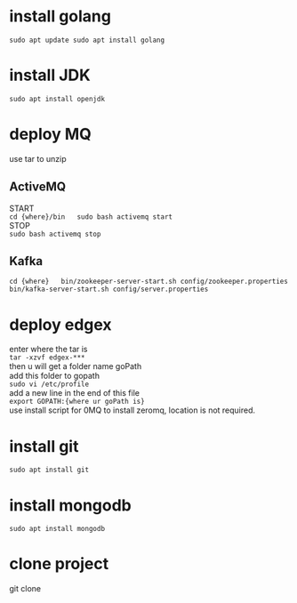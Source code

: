# install golang
`
sudo apt update
sudo apt install golang
`
# install JDK
`sudo apt install openjdk`

# deploy MQ
use tar to unzip
## ActiveMQ
START  
`cd {where}/bin  
sudo bash activemq start`  
STOP  
`sudo bash activemq stop`  
## Kafka
`cd {where}  
bin/zookeeper-server-start.sh config/zookeeper.properties  
bin/kafka-server-start.sh config/server.properties`  

# deploy edgex
enter where the tar is   
`tar -xzvf edgex-***`  
then u will get a folder name goPath  
add this folder to gopath  
`sudo vi /etc/profile`  
add a new line in the end of this file  
`export GOPATH:{where ur goPath is}`  
use install script for 0MQ to install zeromq, location is not required.

# install git
`sudo apt install git`

# install mongodb
`sudo apt install mongodb`

# clone project
git clone

